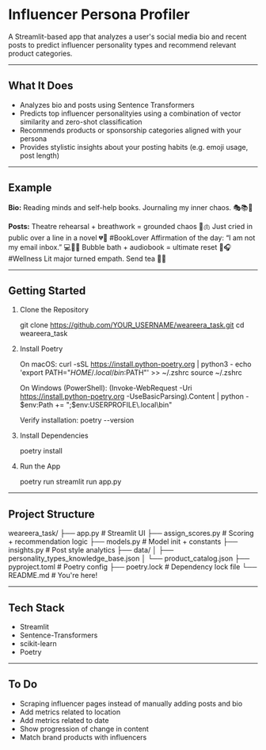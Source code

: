 # Influencer Persona Profiler

A Streamlit-based app that analyzes a user's social media bio and recent posts to predict influencer personality types and recommend relevant product categories.

---

## What It Does

- Analyzes bio and posts using Sentence Transformers
- Predicts top influencer personalityies using a combination of vector similarity and zero-shot classification
- Recommends products or sponsorship categories aligned with your persona
- Provides stylistic insights about your posting habits (e.g. emoji usage, post length)

---

## Example

**Bio:**
Reading minds and self-help books. Journaling my inner chaos. 🎭📚🧘

**Posts:**
Theatre rehearsal + breathwork = grounded chaos 🎤🫁
Just cried in public over a line in a novel 💔📖 #BookLover
Affirmation of the day: “I am not my email inbox.” 💻🙅‍♀️
Bubble bath + audiobook = ultimate reset 🛁🎧 #Wellness
Lit major turned empath. Send tea 🍵✨

---

## Getting Started

1. Clone the Repository

   git clone https://github.com/YOUR_USERNAME/weareera_task.git
   cd weareera_task

2. Install Poetry

   On macOS:
   curl -sSL https://install.python-poetry.org | python3 -
   echo 'export PATH="$HOME/.local/bin:$PATH"' >> ~/.zshrc
   source ~/.zshrc

   On Windows (PowerShell):
   (Invoke-WebRequest -Uri https://install.python-poetry.org -UseBasicParsing).Content | python -
   $env:Path += ";$env:USERPROFILE\\.local\\bin"

   Verify installation:
   poetry --version

3. Install Dependencies

   poetry install

4. Run the App

   poetry run streamlit run app.py

---

## Project Structure

weareera_task/
├── app.py # Streamlit UI
├── assign_scores.py # Scoring + recommendation logic
├── models.py # Model init + constants
├── insights.py # Post style analytics
├── data/
│ ├── personality_types_knowledge_base.json
│ └── product_catalog.json
├── pyproject.toml # Poetry config
├── poetry.lock # Dependency lock file
└── README.md # You're here!

---

## Tech Stack

- Streamlit
- Sentence-Transformers
- scikit-learn
- Poetry

---

## To Do

- Scraping influencer pages instead of manually adding posts and bio
- Add metrics related to location
- Add metrics related to date
- Show progression of change in content
- Match brand products with influencers
